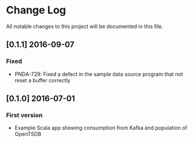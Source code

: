 # Change Log
All notable changes to this project will be documented in this file.

## [0.1.1] 2016-09-07
### Fixed
- PNDA-729: Fixed a defect in the sample data source program that not reset a buffer correctly

## [0.1.0] 2016-07-01
### First version
- Example Scala app showing consumption from Kafka and population of OpenTSDB

